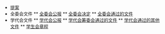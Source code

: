 * [提案](/提案)
* 全委会文件
**  [全委会公报](/全委会公报)
** [全委会决定](/全委会决定)
** [全委会通过的文件](/全委会通过的文件)
* 学代会文件
** [学代会公报](/学代会公报)
** [学代会筹委会通过的文件](/学代会筹委会通过的文件)
** [学代会通过的其他文件](/学代会通过的文件)
**  [学生会章程](/学生会章程)
